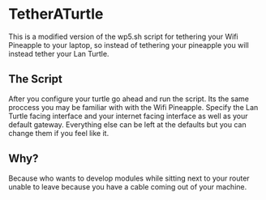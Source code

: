 # TetherATurtle
This is a modified version of the wp5.sh script for tethering your Wifi Pineapple to your laptop, so instead of tethering your pineapple you will instead tether your Lan Turtle.

## The Script
After you configure your turtle go ahead and run the script. Its the same proccess you may be familiar with with the Wifi Pineapple. Specify the Lan Turtle facing interface and your internet facing interface as well as your default gateway. Everything else can be left at the defaults but you can change them if you feel like it.

## Why?
Because who wants to develop modules while sitting next to your router unable to leave because you have a cable coming out of your machine.

